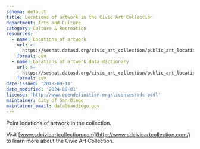 ```yaml
---
schema: default
title: Locations of artwork in the Civic Art Collection
department: Arts and Culture
category: Culture & Recreation
resources:
  - name: Locations of artwork
    url: >-
      https://seshat.datasd.org/civic_art_collection/public_art_locations_datasd.csv
    format: csv
  - name: Locations of artwork data dictionary
    url: >-
      https://seshat.datasd.org/civic_art_collection/public_art_locations_dictionary_datasd.csv
    format: csv
date_issued: '2018-09-11'
date_modified: '2024-09-01'
license: 'http://www.opendefinition.org/licenses/odc-pddl'
maintainer: City of San Diego
maintainer_email: data@sandiego.gov
---
```

Point locations of artwork in the collection.
<!--more-->

Visit [www.sdcivicartcollection.com](http://www.sdcivicartcollection.com/) to learn more about the Civic Art Collection.

